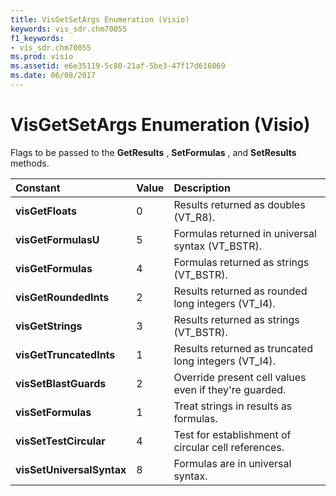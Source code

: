 ```yaml
---
title: VisGetSetArgs Enumeration (Visio)
keywords: vis_sdr.chm70055
f1_keywords:
- vis_sdr.chm70055
ms.prod: visio
ms.assetid: e6e35119-5c80-21af-5be3-47f17d616069
ms.date: 06/08/2017
---
```



# VisGetSetArgs Enumeration (Visio)

Flags to be passed to the  **GetResults** , **SetFormulas** , and **SetResults** methods.



|**Constant**|**Value**|**Description**|
|:-----|:-----|:-----|
| **visGetFloats**|0|Results returned as doubles (VT_R8).|
| **visGetFormulasU**|5|Formulas returned in universal syntax (VT_BSTR).|
| **visGetFormulas**|4|Formulas returned as strings (VT_BSTR).|
| **visGetRoundedInts**|2|Results returned as rounded long integers (VT_I4).|
| **visGetStrings**|3|Results returned as strings (VT_BSTR).|
| **visGetTruncatedInts**|1|Results returned as truncated long integers (VT_I4).|
| **visSetBlastGuards**|2|Override present cell values even if they're guarded.|
| **visSetFormulas**|1|Treat strings in results as formulas.|
| **visSetTestCircular**|4|Test for establishment of circular cell references.|
| **visSetUniversalSyntax**|8|Formulas are in universal syntax.|

